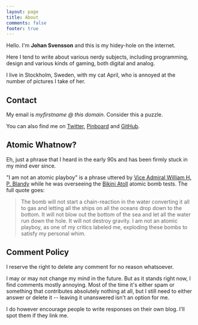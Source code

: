 ```yaml
---
layout: page
title: About
comments: false
footer: true
---
```


Hello. I'm **Johan Svensson** and this is my hidey-hole on the internet.

Here I tend to write about various nerdy subjects, including programming, design and various kinds of gaming, both digital and analog.

I live in Stockholm, Sweden, with my cat April, who is annoyed at the number of pictures I take of her.

## Contact ##

My email is _myfirstname @ this domain_. Consider this a puzzle.

You can also find me on [Twitter](https://twitter.com/echo), [Pinboard](http://pinboard.in/u:echo) and [GitHub](https://github.com/jsvensson).

## Atomic Whatnow?

Eh, just a phrase that I heard in the early 90s and has been firmly stuck in my mind ever since.

"I am not an atomic playboy" is a phrase uttered by [Vice Admiral William H. P. Blandy][admiral] while he was overseeing the [Bikini Atoll][bikiniatoll] atomic bomb tests. The full quote goes:

> The bomb will not start a chain-reaction in the water converting it all to gas and letting all the ships on all the oceans drop down to the bottom. It will not blow out the bottom of the sea and let all the water run down the hole. It will not destroy gravity. I am not an atomic playboy, as one of my critics labeled me, exploding these bombs to satisfy my personal whim.

[admiral]: http://en.wikipedia.org/wiki/William_H._P._Blandy
[bikiniatoll]: http://en.wikipedia.org/wiki/Bikini_Atoll

## Comment Policy

I reserve the right to delete any comment for no reason whatsoever.

I may or may not change my mind in the future. But as it stands right now, I find comments mostly annoying. Most of the time it's either spam or something that contributes absolutely nothing at all, but I still need to either answer or delete it -- leaving it unanswered isn't an option for me.

I do however encourage people to write responses on their own blog. I'll spot them if they link me.
